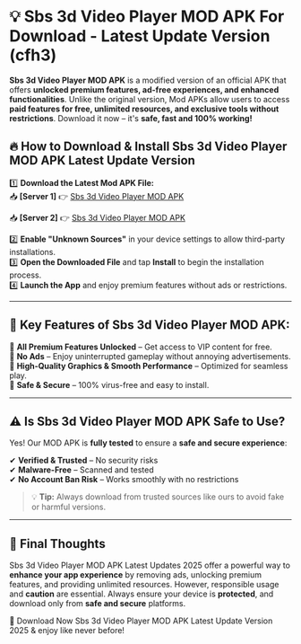 # 💡 Sbs 3d Video Player MOD APK For Download - Latest Update Version (cfh3)

**Sbs 3d Video Player MOD APK** is a modified version of an official APK that offers **unlocked premium features, ad-free experiences, and enhanced functionalities**. Unlike the original version, Mod APKs allow users to access **paid features for free, unlimited resources, and exclusive tools without restrictions**. Download it now – it's **safe, fast and 100% working!**

## 🔥 **How to Download & Install Sbs 3d Video Player MOD APK Latest Update Version**

1️⃣ **Download the Latest Mod APK File:**  
📥 **[Server 1]** 👉 [Sbs 3d Video Player MOD APK](https://hapymods.com?title=Sbs+3d+Video+Player+MOD+APK&ref=FU1)

📥 **[Server 2]** 👉 [Sbs 3d Video Player MOD APK](https://hapymods.com?title=Sbs+3d+Video+Player+MOD+APK&ref=FU1)

2️⃣ **Enable "Unknown Sources"** in your device settings to allow third-party installations.  
3️⃣ **Open the Downloaded File** and tap **Install** to begin the installation process.  
4️⃣ **Launch the App** and enjoy premium features without ads or restrictions.

---

## 🌟 **Key Features of Sbs 3d Video Player MOD APK:**
 
🔽 **All Premium Features Unlocked** – Get access to VIP content for free.  
🔽 **No Ads** – Enjoy uninterrupted gameplay without annoying advertisements.  
🔽 **High-Quality Graphics & Smooth Performance** – Optimized for seamless play.  
🔽 **Safe & Secure** – 100% virus-free and easy to install.  

---

## ⚠️ **Is Sbs 3d Video Player MOD APK Safe to Use?**

Yes! Our MOD APK is **fully tested** to ensure a **safe and secure experience**:

✔ **Verified & Trusted** – No security risks  
✔ **Malware-Free** – Scanned and tested  
✔ **No Account Ban Risk** – Works smoothly with no restrictions

> 💡 **Tip:** Always download from trusted sources like ours to avoid fake or harmful versions.

---

## 📌 **Final Thoughts**
 
Sbs 3d Video Player MOD APK Latest Updates 2025 offer a powerful way to **enhance your app experience** by removing ads, unlocking premium features, and providing unlimited resources. However, responsible usage and **caution** are essential. Always ensure your device is **protected**, and download only from **safe and secure** platforms.  

🔽 Download Now Sbs 3d Video Player MOD APK Latest Update Version 2025 & enjoy like never before!